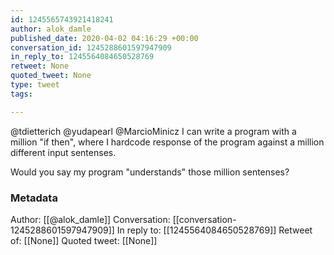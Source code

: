 ```yaml
---
id: 1245565743921418241
author: alok_damle
published_date: 2020-04-02 04:16:29 +00:00
conversation_id: 1245288601597947909
in_reply_to: 1245564084650528769
retweet: None
quoted_tweet: None
type: tweet
tags:

---
```


@tdietterich @yudapearl @MarcioMinicz I can write a program with a million "if then", where I hardcode response of the program against a million different input sentenses. 

Would you say my program "understands" those million sentenses?

### Metadata

Author: [[@alok_damle]]
Conversation: [[conversation-1245288601597947909]]
In reply to: [[1245564084650528769]]
Retweet of: [[None]]
Quoted tweet: [[None]]
